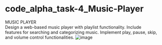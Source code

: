 # code_alpha_task-4_Music-Player
MUSIC PLAYER  
Design a web-based music player with playlist functionality. 
Include features for searching and categorizing music. 
Implement play, pause, skip, and volume control functionalities.
![image](https://github.com/RaoSaheb7777/code_alpha_task-4_Music-Player/assets/160231718/43abc708-c42a-4b11-9fc8-1c53fc08d29c)
